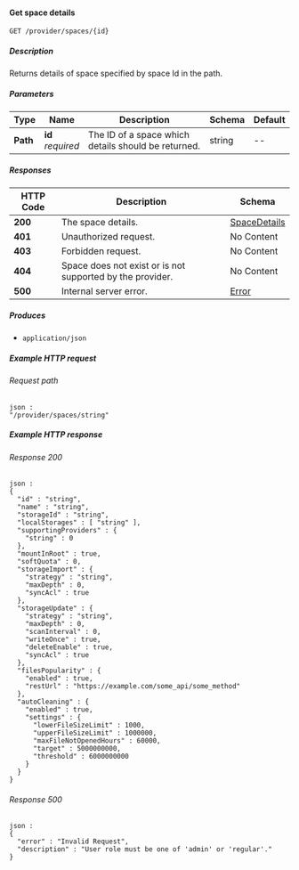 
<a name="get_space_details"></a>
#### Get space details
```
GET /provider/spaces/{id}
```


##### Description
Returns details of space specified by space Id in the path.


##### Parameters

|Type|Name|Description|Schema|Default|
|---|---|---|---|---|
|**Path**|**id**  <br>*required*|The ID of a space which details should be returned.|string|--|


##### Responses

|HTTP Code|Description|Schema|
|---|---|---|
|**200**|The space details.|[SpaceDetails](../definitions/SpaceDetails.md#spacedetails)|
|**401**|Unauthorized request.|No Content|
|**403**|Forbidden request.|No Content|
|**404**|Space does not exist or is not supported by the provider.|No Content|
|**500**|Internal server error.|[Error](../definitions/Error.md#error)|


##### Produces

* `application/json`


##### Example HTTP request

###### Request path
```
json :
"/provider/spaces/string"
```


##### Example HTTP response

###### Response 200
```
json :
{
  "id" : "string",
  "name" : "string",
  "storageId" : "string",
  "localStorages" : [ "string" ],
  "supportingProviders" : {
    "string" : 0
  },
  "mountInRoot" : true,
  "softQuota" : 0,
  "storageImport" : {
    "strategy" : "string",
    "maxDepth" : 0,
    "syncAcl" : true
  },
  "storageUpdate" : {
    "strategy" : "string",
    "maxDepth" : 0,
    "scanInterval" : 0,
    "writeOnce" : true,
    "deleteEnable" : true,
    "syncAcl" : true
  },
  "filesPopularity" : {
    "enabled" : true,
    "restUrl" : "https://example.com/some_api/some_method"
  },
  "autoCleaning" : {
    "enabled" : true,
    "settings" : {
      "lowerFileSizeLimit" : 1000,
      "upperFileSizeLimit" : 1000000,
      "maxFileNotOpenedHours" : 60000,
      "target" : 5000000000,
      "threshold" : 6000000000
    }
  }
}
```


###### Response 500
```
json :
{
  "error" : "Invalid Request",
  "description" : "User role must be one of 'admin' or 'regular'."
}
```



